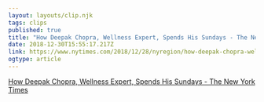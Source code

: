 ```yaml
---
layout: layouts/clip.njk 
tags: clips 
published: true 
title: "How Deepak Chopra, Wellness Expert, Spends His Sundays - The New York Times" 
date: 2018-12-30T15:55:17.217Z 
link: https://www.nytimes.com/2018/12/28/nyregion/how-deepak-chopra-wellness-expert-spends-his-sundays.html 
ogtype: article 
---
```

[ How Deepak Chopra, Wellness Expert, Spends His Sundays - The New York Times ]( https://www.nytimes.com/2018/12/28/nyregion/how-deepak-chopra-wellness-expert-spends-his-sundays.html ) 
